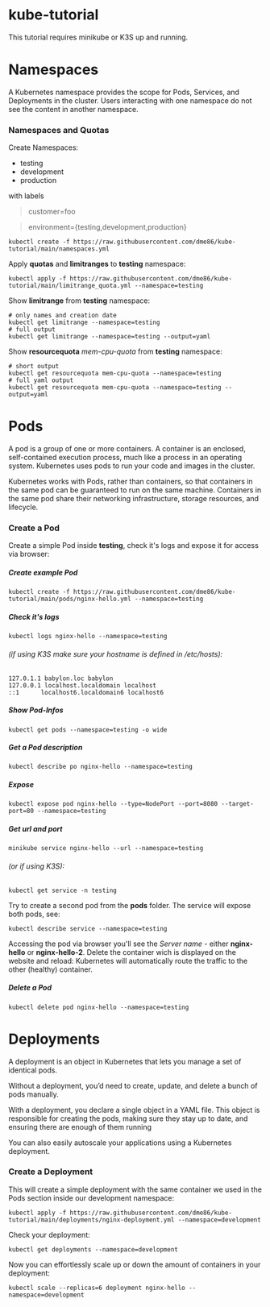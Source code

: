 
# kube-tutorial

This tutorial requires minikube or K3S up and running.

# Namespaces

A Kubernetes namespace provides the scope for Pods, Services, and Deployments in the cluster. Users interacting with one namespace do not see the content in another namespace.

### Namespaces and Quotas
Create Namespaces:

 - testing
 - development
 - production

with labels 

> customer=foo

> environment={testing,development,production}

    kubectl create -f https://raw.githubusercontent.com/dme86/kube-tutorial/main/namespaces.yml

Apply **quotas** and **limitranges** to **testing** namespace:

    kubectl apply -f https://raw.githubusercontent.com/dme86/kube-tutorial/main/limitrange_quota.yml --namespace=testing

Show **limitrange** from **testing** namespace:

    # only names and creation date
    kubectl get limitrange --namespace=testing
    # full output
    kubectl get limitrange --namespace=testing --output=yaml

Show **resourcequota** *mem-cpu-quota* from **testing** namespace:

    # short output
    kubectl get resourcequota mem-cpu-quota --namespace=testing
    # full yaml output
    kubectl get resourcequota mem-cpu-quota --namespace=testing --output=yaml

# Pods
A pod is a group of one or more containers. A container is an enclosed, self-contained execution process, much like a process in an operating system. Kubernetes uses pods to run your code and images in the cluster.

Kubernetes works with Pods, rather than containers, so that containers in the same pod can be guaranteed to run on the same machine. Containers in the same pod share their networking infrastructure, storage resources, and lifecycle.

### Create a Pod

Create a simple Pod inside **testing**, check it's logs and expose it for access via browser:

##### Create example Pod
    kubectl create -f https://raw.githubusercontent.com/dme86/kube-tutorial/main/pods/nginx-hello.yml --namespace=testing
##### Check it's logs
    kubectl logs nginx-hello --namespace=testing
###### (if using K3S make sure your hostname is defined in /etc/hosts):

    127.0.1.1 babylon.loc babylon
    127.0.0.1 localhost.localdomain localhost
    ::1		 localhost6.localdomain6 localhost6

##### Show Pod-Infos
    kubectl get pods --namespace=testing -o wide
##### Get a Pod description
    kubectl describe po nginx-hello --namespace=testing
##### Expose
    kubectl expose pod nginx-hello --type=NodePort --port=8080 --target-port=80 --namespace=testing
##### Get url and port
    minikube service nginx-hello --url --namespace=testing

###### (or if using K3S):

    kubectl get service -n testing

  

Try to create a second pod from the **pods** folder. The service will expose both pods, see:

    kubectl describe service --namespace=testing

Accessing the pod via browser you'll see the *Server name* - either **nginx-hello** or **nginx-hello-2**. Delete the container wich is displayed on the website and reload: Kubernetes will automatically route the traffic to the other (healthy) container.

##### Delete a Pod

    kubectl delete pod nginx-hello --namespace=testing

# Deployments

A deployment is an object in Kubernetes that lets you manage a set of identical pods.

Without a deployment, you’d need to create, update, and delete a bunch of pods manually.

With a deployment, you declare a single object in a YAML file. This object is responsible for creating the pods, making sure they stay up to date, and ensuring there are enough of them running

You can also easily autoscale your applications using a Kubernetes deployment.

### Create a Deployment

This will create a simple deployment with the same container we used in the Pods section inside our development namespace:

    kubectl apply -f https://raw.githubusercontent.com/dme86/kube-tutorial/main/deployments/nginx-deployment.yml --namespace=development

Check your deployment:

    kubectl get deployments --namespace=development

Now you can effortlessly scale up or down the amount of containers in your deployment:

    kubectl scale --replicas=6 deployment nginx-hello --namespace=development

